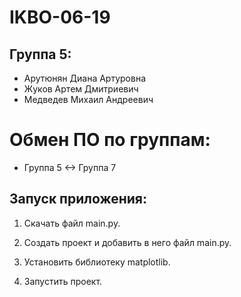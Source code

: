 # IKBO-06-19

## Группа 5:
  - Арутюнян Диана Артуровна
  - Жуков Артем Дмитриевич
  - Медведев Михаил Андреевич

# Обмен ПО по группам:
- Группа 5 <-> Группа 7

## Запуск приложения:
1. Скачать файл main.py.

2. Создать проект и добавить в него файл main.py.

3. Установить библиотеку matplotlib.

4. Запустить проект.
